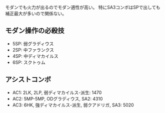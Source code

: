 モダンでも火力が出るのでモダン適性が高い。
特にSA3コンボはSPで出しても補正最大が多いので関係ない。

## モダン操作の必殺技

- 5SP: 弱グラディウス
- 2SP: 中ファランクス
- 4SP: 中ディマカイルス
- 6SP: スクトゥム

## アシストコンボ

- AC1: 2LK, 2LP, 弱ディマカイルス-派生: 1470
- AC2: 5MP-5MP, ODグラディウス, SA2: 4310
- AC3: 6HK, 強ディマカイルス-派生, 弱クアドリガ, SA3: 5020

